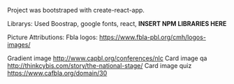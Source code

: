 Project was bootstraped with create-react-app.

Librarys:
Used Boostrap, google fonts, react, **INSERT NPM LIBRARIES HERE**


Picture Attributions:
Fbla logos: https://www.fbla-pbl.org/cmh/logos-images/

Gradient image http://www.capbl.org/conferences/nlc
Card image qa http://thinkcybis.com/story/the-national-stage/
Card image quiz https://www.cafbla.org/domain/30